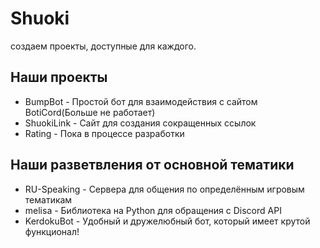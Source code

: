 # Shuoki
создаем проекты, доступные для каждого.

## Наши проекты
* BumpBot - Простой бот для взаимодействия с сайтом BotiCord(Больше не работает)
* ShuokiLink - Сайт для создания сокращенных ссылок 
* Rating - Пока в процессе разработки 

## Наши разветвления от основной тематики 
* RU-Speaking - Сервера для общения по определённым игровым тематикам 
* melisa - Библиотека на Python для обращения с Discord API
* KerdokuBot - Удобный и дружелюбный бот, который имеет крутой функционал!











